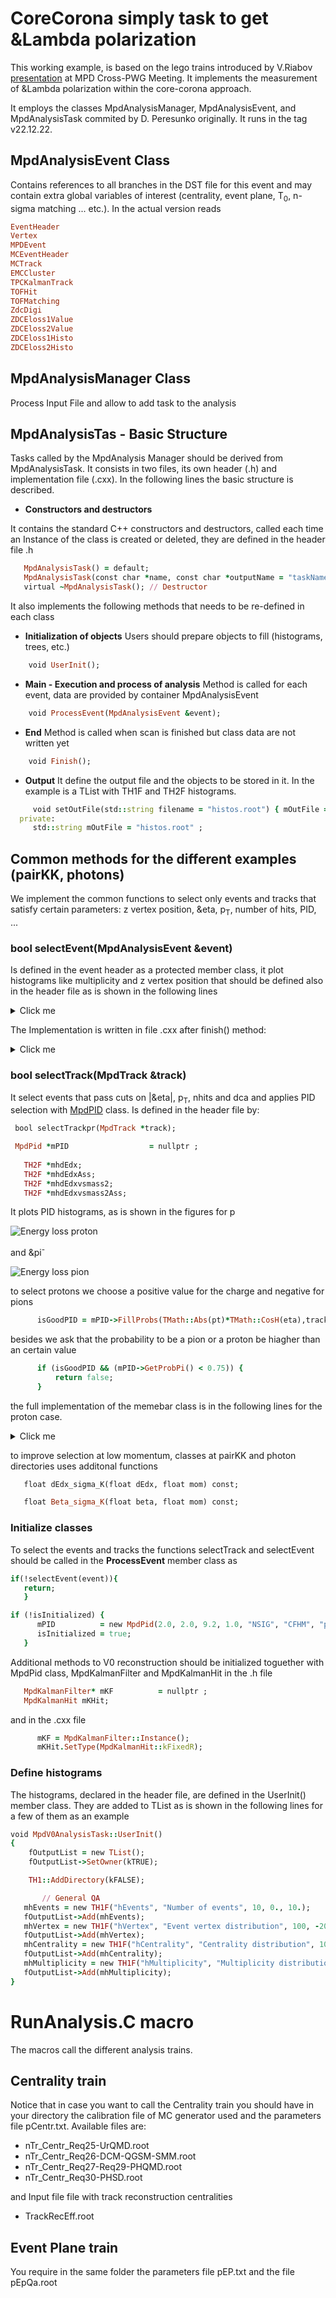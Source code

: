 # CoreCorona simply task to get &Lambda polarization

This working example, is based on the lego trains introduced by V.Riabov [presentation](https://indico.jinr.ru/event/3391/contributions/18477/attachments/13910/23277/AnalysisFramework_RiabovV.pdf) at MPD Cross-PWG Meeting. It implements the measurement of &Lambda polarization within the core-corona approach.

It employs the classes MpdAnalysisManager, MpdAnalysisEvent, and MpdAnalysisTask commited by D. Peresunko originally. It runs in the tag v22.12.22.

## MpdAnalysisEvent Class

Contains references to all branches in the DST file for this event and may contain extra global variables of interest (centrality, event plane, T<sub>0</sub>, n-sigma matching ... etc.). In the actual version reads

```ruby
EventHeader
Vertex
MPDEvent
MCEventHeader
MCTrack
EMCCluster
TPCKalmanTrack
TOFHit
TOFMatching
ZdcDigi
ZDCEloss1Value
ZDCEloss2Value
ZDCEloss1Histo
ZDCEloss2Histo
```

## MpdAnalysisManager Class

Process Input File and allow to add task to the analysis


## MpdAnalysisTas - Basic Structure

Tasks called by the MpdAnalysis Manager should be derived from MpdAnalysisTask. It consists in two files, its own header (.h) and implementation file (.cxx). In the following lines the basic structure is described.

- **Constructors and destructors**

It contains the standard  C++ constructors and destructors, called each time an Instance of the class is created or deleted, they are defined in the header file .h

```ruby
   MpdAnalysisTask() = default;
   MpdAnalysisTask(const char *name, const char *outputName = "taskName");
   virtual ~MpdAnalysisTask(); // Destructor
```

It also implements the following methods that needs to be re-defined in each class

- **Initialization of objects**
Users should prepare objects to fill (histograms, trees, etc.)
```ruby
	void UserInit();
```
- **Main - Execution and process of analysis**
Method is called for each event, data are provided by container MpdAnalysisEvent
```ruby
	void ProcessEvent(MpdAnalysisEvent &event);
```
- **End**
Method is called when scan is finished but class data are not written yet
```ruby
	void Finish();
```
- **Output**
It define the output file and the objects to be stored in it. In the example is a TList with TH1F and TH2F histograms.

```ruby
     void setOutFile(std::string filename = "histos.root") { mOutFile = filename; }
  private:
     std::string mOutFile = "histos.root" ;
```
## Common methods for the different examples (pairKK, photons)

We implement the common functions to select only events and tracks that satisfy certain parameters: z vertex position, &eta, p<sub>T</sub>, number of hits, PID, ...

### bool selectEvent(MpdAnalysisEvent &event)

Is defined in the event header as a protected member class, it plot histograms like multiplicity and z vertex position that should be defined also in the header file as is shown in the following lines

<details>
<summary>Click me</summary>

```ruby
protected:

bool selectEvent(MpdAnalysisEvent &event);  

private:

   // event properties
   bool     isInitialized = false;
   int      mCenBin       = 0;
   int      mZvtxBin      = 0;
   int      mRPBin        = 0;
   int      mixBin;

   TVector3 mPrimaryVertex;
   static constexpr short nMixEventZ    = 10; //(V) number of bins in z direction
   static constexpr short nMixEventCent = 10; //(V) number of bins of centrality
   static constexpr short nMixEventRP   = 1;  //(V) number of bins of Reaction Plane orientation

   // General QA  ==>>> taken from example class
   //
   TH1F *mhEvents       = nullptr;
   TH1F *mhVertex       = nullptr;
   TH1F *mhCentrality   = nullptr;
   TH1F *mhMultiplicity = nullptr;
```
</details>

The Implementation is written in file .cxx after finish() method:


<details>
<summary>Click me</summary>

```ruby
bool MpdV0AnalysisTask::selectEvent(MpdAnalysisEvent &event)
{
   mhEvents->Fill(0.5);
   // first test if event filled?
   if (!event.fVertex) { // if even vertex not filled, skip event
      return false;
   }
   // Vertex z coordinate
   MpdVertex *vertex = (MpdVertex *)event.fVertex->First();
   vertex->Position(mPrimaryVertex);
   mhVertex->Fill(mPrimaryVertex.Z());
   float mZvtxCut = 50.;//vertex cut to be implemented in add class
   if (fabs(mPrimaryVertex.Z()) > mZvtxCut) { 
      return false;
   }
   mZvtxBin = 0.5 * (mPrimaryVertex.Z() / mZvtxCut + 1) * nMixEventZ;
   if (mZvtxBin < 0) mZvtxBin = 0;
   if (mZvtxBin >= nMixEventZ) mZvtxBin = nMixEventZ - 1;
   mhEvents->Fill(1.5);

   float cen = event.getCentrTPC();
   mCenBin   = (cen / 100.) * nMixEventCent; // very rough
   if (mCenBin < 0) mCenBin = 0;
   if (mCenBin >= nMixEventCent) mCenBin = nMixEventCent - 1;

   // Multiplicity
   fTMpdGlobalTracks = event.fMPDEvent->GetGlobalTracks();
   int ntr          = fTMpdGlobalTracks->GetEntriesFast();
   mhMultiplicity->Fill(ntr);

   // Centrality
   mhCentrality->Fill(mCenBin);
   // mCenBin = 0;
   mhEvents->Fill(2.5);

   // ZCD vs TPC (pileup?)
   mhEvents->Fill(3.5);

   // Eventplane  TODO
   mRPBin = 0;
   mhEvents->Fill(4.5);

   mixBin = (mCenBin + 1) * (mZvtxBin + 1) * (mRPBin + 1);
   // cout<<"Mixing bin: "<<mixBin<<" = "<<mCenBin<<" "<<mZvtxBin<<" "<<mRPBin<<endl;

   return true;
}
```
</details>


### bool selectTrack(MpdTrack &track)

It select events that pass cuts on |&eta|, p<sub>T</sub>, nhits and dca and applies PID selection with [MpdPID](https://git.jinr.ru/nica/mpdroot/-/tree/dev/core/mpdPid) class. 
Is defined in the header file by:

```ruby
 bool selectTrackpr(MpdTrack *track);

 MpdPid *mPID                  = nullptr ;
 
   TH2F *mhdEdx;
   TH2F *mhdEdxAss;
   TH2F *mhdEdxvsmass2;
   TH2F *mhdEdxvsmass2Ass;
```

It plots PID histograms, as is shown in the figures for p 

<image src="/figures/protondedx.jpg" alt="Energy loss proton">

and &pi<sup>-</sup> 

<image src="/figures/piondedx.jpg" alt="Energy loss pion">

to select protons we choose a positive value for the charge and negative for pions

```ruby
      isGoodPID = mPID->FillProbs(TMath::Abs(pt)*TMath::CosH(eta),track->GetdEdXTPC()*6.036e-3,track->GetTofMass2(),-1);
```
besides we ask that the probability to be a pion or a proton be hiagher than an certain value

```ruby
      if (isGoodPID && (mPID->GetProbPi() < 0.75)) {
	      return false;
      }
```
the full implementation of the memebar class is in the following lines for the proton case.


<details>
<summary>Click me</summary>

```ruby
bool MpdV0AnalysisTask::selectTrackpr(MpdTrack *track)
{

	 Double_t pt  = track->GetPt();
         Double_t eta = track->GetEta();
         Int_t nhits  = track->GetNofHits();

	 if(pt > 0 ) return false; // reject negative charge

      if (TMath::Abs(pt) < cut_pt) return false;
      if (TMath::Abs(eta) > cut_eta) return false;
      if (nhits < cut_nhits) return false;

      bool isGoodPID;
      if (track->GetTofFlag()== 2 || track->GetTofFlag()==6){
      isGoodPID = mPID->FillProbs(TMath::Abs(pt)*TMath::CosH(eta),track->GetdEdXTPC()*6.036e-3,track->GetTofMass2(),1);
      } else {
      isGoodPID = mPID->FillProbs(TMath::Abs(pt)*TMath::CosH(eta),track->GetdEdXTPC()*6.036e-3,1);
      }
      if (isGoodPID && (mPID->GetProbPr() < 0.75)) {
	      return false;
      }
      float dEdx = track->GetdEdXTPC();
      float tofmass2=track->GetTofMass2();
      mhdEdx->Fill(TMath::Abs(pt)*TMath::CosH(eta), dEdx); // | p | = p_T cosh(η)
      mhdEdxvsmass2->Fill(track->GetTofMass2(), dEdx);
      long int prim1 = track->GetID();
      if (
		      (abs((static_cast<MpdMCTrack *>(fTMCTracks->At(prim1)))->GetPdgCode()) == 2212)		      
		      ){
	      mhdEdxvsmass2Ass->Fill(track->GetTofMass2(),dEdx);
      	      mhdEdxAss->Fill(TMath::Abs(pt)*TMath::CosH(eta),dEdx);// | p | = p_T cosh(η)
      }

      if(tofmass2 > 0.046722 && tofmass2 < 1.22858 && // gaussianfit +4sigma at low dedx; previous values // (0.6804,1.0793)
        (track->GetTofFlag() == 2 || track->GetTofFlag() == 6)
		      ){
	      return true;
      }else {
              return false;
      }

return false;
}
```
</details>

to improve selection at low momentum, classes at pairKK and photon directories uses additonal functions 

```ruby
   float dEdx_sigma_K(float dEdx, float mom) const;

   float Beta_sigma_K(float beta, float mom) const;
```


### Initialize classes 
To select the events and tracks the functions selectTrack and selectEvent should be called in the **ProcessEvent** member class as

```ruby
if(!selectEvent(event)){
   return;
   }

if (!isInitialized) {
      mPID          = new MpdPid(2.0, 2.0, 9.2, 1.0, "NSIG", "CFHM", "pikapr");
      isInitialized = true;
   }
```
Additional methods to V0 reconstruction should be initialized toguether with MpdPid class, MpdKalmanFilter and MpdKalmanHit in the .h file

```ruby
   MpdKalmanFilter* mKF          = nullptr ;
   MpdKalmanHit mKHit;
```
and in the .cxx file 

```ruby
      mKF = MpdKalmanFilter::Instance();
      mKHit.SetType(MpdKalmanHit::kFixedR);
```

### Define histograms

The histograms, declared in the header file, are defined in the UserInit() member class. They are added to TList as is shown in the following lines for a few of them as an example


```ruby
void MpdV0AnalysisTask::UserInit()
{
	fOutputList = new TList();
	fOutputList->SetOwner(kTRUE);

	TH1::AddDirectory(kFALSE);

	   // General QA
   mhEvents = new TH1F("hEvents", "Number of events", 10, 0., 10.);
   fOutputList->Add(mhEvents);
   mhVertex = new TH1F("hVertex", "Event vertex distribution", 100, -200., 200.);
   fOutputList->Add(mhVertex);
   mhCentrality = new TH1F("hCentrality", "Centrality distribution", 100, 0., 100.);
   fOutputList->Add(mhCentrality);
   mhMultiplicity = new TH1F("hMultiplicity", "Multiplicity distribution", 2000, -0.5, 1999.5);
   fOutputList->Add(mhMultiplicity);
}
```

# RunAnalysis.C macro

The macros call the different analysis trains. 

## Centrality train

Notice that in case you want to call the Centrality train you should have in your directory the calibration file of MC generator used and the parameters file pCentr.txt.
Available files are:

-  nTr\_Centr\_Req25-UrQMD.root
-  nTr\_Centr\_Req26-DCM-QGSM-SMM.root
-  nTr\_Centr\_Req27-Req29-PHQMD.root
-  nTr\_Centr\_Req30-PHSD.root

and Input file file with track reconstruction centralities

-  TrackRecEff.root

## Event Plane train
You require in the same folder the parameters file pEP.txt and the file pEpQa.root

